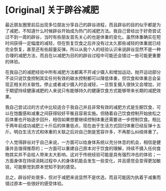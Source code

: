 # [Original] 关于辟谷减肥


最近朋友圈里前后出现多位朋友分享自己的辟谷进程，而且辟谷的目的似乎都是为了减肥，不知道什么时候辟谷开始成为热门的减肥方法。我自己曾经出于好奇尝试过不到一周的辟谷，当时有些朋友首先关心的也是体重的变化。虽然体重确实在短时间获得一定幅度的减轻，但在恢复饮食之后并没有过太久那些减轻的体重就已经完全恢复，甚至还有些超量反弹。所以从我个人的经验认识来说辟谷显然不是一种合理的减肥方法，而且在以减肥为目的的辟谷过程中可能还会错过一些可能更重要的体验。

在我自己的减肥经验中所有减肥方法都离不开减少摄入和增加运动，抛开运动部分不谈只说饮食控制其实任何有效的碳水控制都可以降低体重，但饮食和体重总会呈现正相关的关联性。停止或者减少摄入时会减轻，一旦恢复摄入很快又会增加，对于期望持续健康减肥的人来说只有能够持久的健康饮食方式能够带来长期的减肥效果。

我自己尝试过的方式中比较适合于我自己并且非常有效的减肥方式是生酮饮食，可以在饱腹感和减重之间获得较好平衡且容易实施。但随着自己饮食控制开始放松之后体重也开始逐步回升，相信如果想要继续控制体重还需要进一步控制饮食。相比于两年前成功减肥三十斤后的体重低点，现在由于生活方式回归体重已经反弹十五斤。明白生活方式和体重的关联之后对自己倒是宽容许多，不再那么纠结体重了。

个人觉得辟谷对于自己来说，一方面可以给身体系统以充分休息的机会，相信是健康并且值得推荐的；一方面可以重建自己原本对于饮食的理解，持续不摄入任何食物其实并不会给人带来太大影响，这对于传统经验可能是具有强烈冲击的体验；一方面身体在持续消耗过程中人的身体机能会发生一些变化，并且感觉会变得更加敏锐，可能察觉到原本觉知不到的感受。

总之，辟谷好处很多，但对于减肥来说显然不是优选，而且可能因为执着于减重而错过原本一些很好的感受体验。
